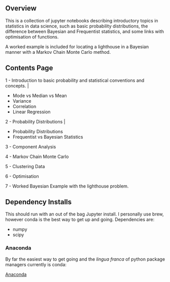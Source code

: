 ## Overview

This is a collection of jupyter notebooks describing introductory topics in statistics in data science, such as basic probability distributions, the difference between Bayesian and Frequentist statistics, and some links with optimisation of functions.

A worked example is included for locating a lighthouse in a Bayesian manner with a Markov Chain Monte Carlo method.

## Contents Page

1 - Introduction to basic probability and statistical conventions and concepts.
 |
 - Mode vs Median vs Mean
 - Variance
 - Correlation
 - Linear Regression
 
 
2 - Probability Distributions
 |
  - Probability Distributions
  - Frequentist vs Bayesian Statistics
  
3 - Component Analysis

4 - Markov Chain Monte Carlo

5 - Clustering Data

6 - Optimisation

7 - Worked Bayesian Example with the lighthouse problem.

## Dependency Installs

This should run with an out of the bag Jupyter install. I personally use brew, however conda is the best way to get up and going. Dependencies are:

- numpy
- scipy

### Anaconda

By far the easiest way to get going and the _lingua franca_ of python package managers currently is conda:

[Anaconda](https://www.anaconda.com)



